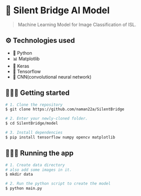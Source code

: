 # 🌉 Silent Bridge AI Model

> Machine Learning Model for Image Classification of ISL.

## ⚙️ Technologies used

-   🐍 Python
-   📊 Matplotlib
-   🚩 Keras
-   🍊 Tensorflow
-   🌄 CNN(convolutional neural network)

## 🚶🏻‍♂️ Getting started

```bash
# 1. Clone the repository
$ git clone https://github.com/naman22a/SilentBridge

# 2. Enter your newly-cloned folder.
$ cd SilentBridge/model

# 3. Install dependencies
$ pip install tensorflow numpy opencv matplotlib
```

## 🏃🏻‍♂️ Running the app

```bash
# 1. Create data directory
# also add some images in it.
$ mkdir data

# 2. Run the python script to create the model
$ python main.py
```
